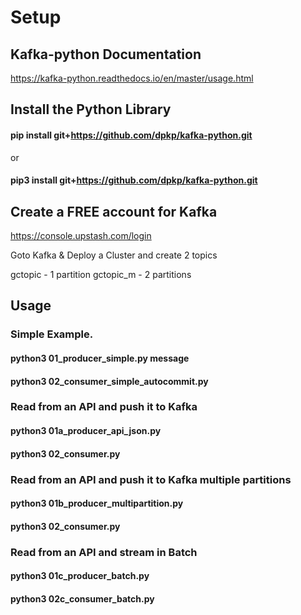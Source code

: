 # Setup

## Kafka-python Documentation 

https://kafka-python.readthedocs.io/en/master/usage.html

## Install the Python Library

#### pip install git+https://github.com/dpkp/kafka-python.git
or
#### pip3 install git+https://github.com/dpkp/kafka-python.git

## Create a FREE account for Kafka

https://console.upstash.com/login

Goto Kafka & Deploy a Cluster and create 2 topics

gctopic - 1 partition
gctopic_m - 2 partitions

## Usage

### Simple Example.

#### python3 01_producer_simple.py message
#### python3 02_consumer_simple_autocommit.py

### Read from an API and push it to Kafka

#### python3 01a_producer_api_json.py
#### python3 02_consumer.py

### Read from an API and push it to Kafka multiple partitions

#### python3 01b_producer_multipartition.py
#### python3 02_consumer.py

### Read from an API and stream in Batch

#### python3 01c_producer_batch.py
#### python3 02c_consumer_batch.py

